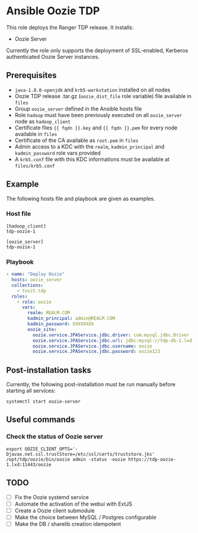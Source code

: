 # Ansible Oozie TDP

This role deploys the Ranger TDP release. It installs:

- Oozie Server

Currently the role only supports the deployment of SSL-enabled, Kerberos authenticated Oozie Server instances.

## Prerequisites

- `java-1.8.0-openjdk` and `krb5-workstation` installed on all nodes
- Oozie TDP release .tar.gz (`oozie_dist_file` role variable) file available in `files`
- Group `oozie_server` defined in the Ansible hosts file
- Role `hadoop` must have been previously executed on all `oozie_server` node as `hadoop_client`
- Certificate files `{{ fqdn }}.key` and `{{ fqdn }}.pem` for every node available in `files`
- Certificate of the CA available as `root.pem` in `files`
- Admin access to a KDC with the `realm`, `kadmin_principal` and `kadmin_password` role vars provided
- A `krb5.conf` file with this KDC informations must be available at `files/krb5.conf`

## Example

The following hosts file and playbook are given as examples.

### Host file

```
[hadoop_client]
tdp-oozie-1

[oozie_server]
tdp-oozie-1
```

### Playbook

```yaml
- name: "Deploy Oozie"
  hosts: oozie_server
  collections:
    - tosit.tdp
  roles:
    - role: oozie
      vars:
        realm: REALM.COM
        kadmin_principal: admin@REALM.COM
        kadmin_password: XXXXXXXX
        oozie_site:
          oozie.service.JPAService.jdbc.driver: com.mysql.jdbc.Driver
          oozie.service.JPAService.jdbc.url: jdbc:mysql://tdp-db-1.lxd:3306/oozie
          oozie.service.JPAService.jdbc.username: oozie
          oozie.service.JPAService.jdbc.password: oozie123
```

## Post-installation tasks

Currently, the following post-installation must be run manually before starting all services:

```
systemctl start oozie-server
```

## Useful commands

### Check the status of Oozie server

```
export OOZIE_CLIENT_OPTS='-Djavax.net.ssl.trustStore=/etc/ssl/certs/truststore.jks'
/opt/tdp/oozie/bin/oozie admin -status -oozie https://tdp-oozie-1.lxd:11443/oozie
```

## TODO

- [ ] Fix the Oozie systemd service
- [ ] Automate the activation of the webui with ExtJS
- [ ] Create a Oozie client submodule
- [ ] Make the choice between MySQL / Postgres configurable
- [ ] Make the DB / sharelib creation idempotent
